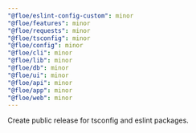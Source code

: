 ```yaml
---
"@floe/eslint-config-custom": minor
"@floe/features": minor
"@floe/requests": minor
"@floe/tsconfig": minor
"@floe/config": minor
"@floe/cli": minor
"@floe/lib": minor
"@floe/db": minor
"@floe/ui": minor
"@floe/api": minor
"@floe/app": minor
"@floe/web": minor
---
```


Create public release for tsconfig and eslint packages.
